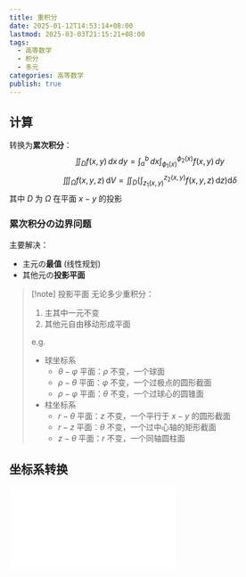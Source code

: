 ```yaml
---
title: 重积分
date: 2025-01-12T14:53:14+08:00
lastmod: 2025-03-03T21:15:21+08:00
tags:
  - 高等数学
  - 积分
  - 多元
categories: 高等数学
publish: true
---
```


## 计算

转换为**累次积分**：
$$
\iint_{D} f(x,y)\,dx\,dy = \int_{a}^{b}  \, dx \int_{\phi_{1}(x)}^{\phi_{2}(x)} f(x,y) \, dy 
$$
$$
\iiint_{\Omega}f(x,y,z)\,\mathrm{d}V=\iint_{D}\left( \int_{z_1(x,y)}^{z_2(x,y)} f(x,y,z)\,\mathrm{d}z \right) \mathrm{d}\delta
$$
其中 $D$ 为 $\Omega$ 在平面 $x-y$ 的投影

### 累次积分の边界问题

主要解决：
- 主元の**最值** (线性规划)
- 其他元の**投影平面**

>[!note] 投影平面
>无论多少重积分：
>1. 主其中一元不变
>2. 其他元自由移动形成平面
>
>e.g. 
>- 球坐标系
>	- $\theta-\varphi$ 平面：$\rho$ 不变，一个球面
>	- $\rho-\theta$ 平面：$\varphi$ 不变，一个过极点的圆形截面
>	- $\rho-\varphi$ 平面：$\theta$ 不变，一个过球心的圆锥面
>- 柱坐标系
>	- $r-\theta$ 平面：$z$ 不变，一个平行于 $x-y$ 的圆形截面
>	- $r-z$ 平面：$\theta$ 不变，一个过中心轴的矩形截面
>	- $z-\theta$ 平面：$r$ 不变，一个同轴圆柱面

## 坐标系转换

![重积分坐标变换](./%E9%87%8D%E7%A7%AF%E5%88%86%E5%9D%90%E6%A0%87%E5%8F%98%E6%8D%A2.md)